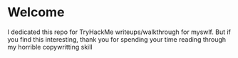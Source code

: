 # Welcome

I dedicated this repo for TryHackMe writeups/walkthrough for myswlf. But if you find this interesting, thank you for spending your time reading through my horrible copywritting skill
